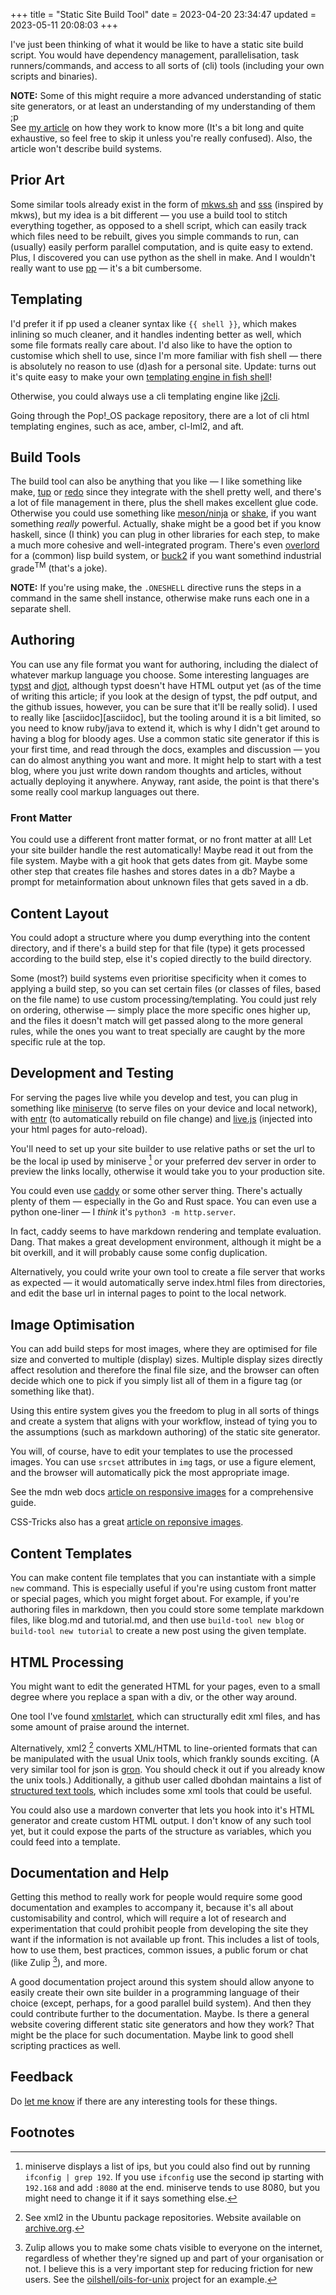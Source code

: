 +++
title = "Static Site Build Tool"
date = 2023-04-20 23:34:47
updated = 2023-05-11 20:08:03
+++

I've just been thinking of what it would be like
to have a static site build script.
You would have
dependency management,
parallelisation,
task runners/commands,
and access to all sorts of (cli) tools
(including your own scripts and binaries).

**NOTE:** Some of this might require
a more advanced understanding of static site generators,
or at least an understanding of my understanding of them ;p \
See [my article](@/how-ssgs-work.md) on how they work to know more
(It's a bit long and quite exhaustive,
so feel free to skip it unless you're really confused).
Also, the article won't describe build systems.

## Prior Art

Some similar tools already exist
in the form of [mkws.sh][mkws]
and [sss][sss] (inspired by mkws), 
but my idea is a bit different —
you use a build tool to stitch everything together,
as opposed to a shell script,
which can easily track which files need to be rebuilt,
gives you simple commands to run,
can (usually) easily perform parallel computation,
and is quite easy to extend.
Plus, I discovered you can use python as the shell in make.
And I wouldn't really want to use [pp][pp] —
it's a bit cumbersome.

## Templating

I'd prefer it if pp used a cleaner syntax like `{{ shell }}`,
which makes inlining so much cleaner,
and it handles indenting better as well,
which some file formats really care about.
I'd also like to have the option to customise which shell to use,
since I'm more familiar with fish shell —
there is absolutely no reason to use (d)ash for a personal site.
Update: turns out it's quite easy to make your own
[templating engine in fish shell](@/shell-templating.md)!

Otherwise, you could always use
a cli templating engine like [j2cli][jinja-cli].

Going through the Pop!_OS package repository,
there are a lot of cli html templating engines,
such as ace, amber, cl-lml2, and aft.


## Build Tools

The build tool can also be anything that you like —
I like something like make, [tup][tup] or [redo][redo]
since they integrate with the shell pretty well,
and there's a lot of file management in there,
plus the shell makes excellent glue code.
Otherwise you could use something like
[meson/ninja][meson] or [shake][shake],
if you want something _really_ powerful.
Actually, shake might be a good bet if you know haskell,
since (I think) you can plug in other libraries for each step,
to make a much more cohesive and well-integrated program.
There's even [overlord][overlord] for a (common) lisp build system,
or [buck2][buck2] if you want somethind industrial grade<sup>TM</sup>
(that's a joke).

**NOTE:** If you're using make,
the `.ONESHELL` directive runs the steps in a command
in the same shell instance,
otherwise make runs each one in a separate shell.

## Authoring

You can use any file format you want for authoring,
including the dialect of whatever markup language you choose.
Some interesting languages are [typst][typst] and [djot][djot],
although typst doesn't have HTML output yet
(as of the time of writing this article;
if you look at the design of typst, the pdf output,
and the github issues, however,
you can be sure that it'll be really solid).
I used to really like [asciidoc][asciidoc],
but the tooling around it is a bit limited,
so you need to know ruby/java to extend it,
which is why I didn't get around to having a blog for bloody ages.
Use a common static site generator if this is your first time,
and read through the docs, examples and discussion —
you can do almost anything you want and more.
It might help to start with a test blog,
where you just write down random thoughts and articles,
without actually deploying it anywhere.
Anyway, rant aside, the point is that
there's some really cool markup languages out there.

### Front Matter

You could use a different front matter format,
or no front matter at all!
Let your site builder handle the rest automatically!
Maybe read it out from the file system.
Maybe with a git hook that gets dates from git.
Maybe some other step that creates file hashes
and stores dates in a db?
Maybe a prompt for metainformation about unknown files
that gets saved in a db.

## Content Layout

You could adopt a structure where
you dump everything into the content directory,
and if there's a build step for that file (type)
it gets processed according to the build step,
else it's copied directly to the build directory.

Some (most?) build systems even prioritise specificity
when it comes to applying a build step,
so you can set certain files
(or classes of files, based on the file name)
to use custom processing/templating.
You could just rely on ordering, otherwise —
simply place the more specific ones higher up,
and the files it doesn't match will get passed along
to the more general rules,
while the ones you want to treat specially
are caught by the more specific rule at the top.

## Development and Testing

For serving the pages live while you develop and test,
you can plug in something like [miniserve][miniserve]
(to serve files on your device and local network),
with [entr][entr] (to automatically rebuild on file change)
and [live.js](https://livejs.com)
(injected into your html pages for auto-reload).

You'll need to set up your site builder
to use relative paths
or set the url to be the local ip
used by miniserve [^mini-ip] or your preferred dev server
in order to preview the links locally,
otherwise it would take you to your production site.

You could even use [caddy][caddy]
or some other server thing.
There's actually plenty of them —
especially in the Go and Rust space.
You can even use a python one-liner —
I _think_ it's `python3 -m http.server`.

In fact, caddy seems to have markdown rendering
and template evaluation.
Dang.
That makes a great development environment,
although it might be a bit overkill,
and it will probably cause some config duplication.

Alternatively, you could write your own tool to
create a file server that works as expected —
it would automatically serve index.html files from directories,
and edit the base url in internal pages
to point to the local network.

## Image Optimisation

You can add build steps for most images,
where they are optimised for file size
and converted to multiple (display) sizes.
Multiple display sizes directly affect resolution
and therefore the final file size,
and the browser can often decide which one to pick
if you simply list all of them in a figure tag
(or something like that).

Using this entire system gives you the freedom
to plug in all sorts of things
and create a system that aligns with your workflow,
instead of tying you to the assumptions
(such as markdown authoring)
of the static site generator.

You will, of course, have to edit your templates
to use the processed images.
You can use `srcset` attributes in `img` tags,
or use a figure element,
and the browser will automatically pick
the most appropriate image.

See the mdn web docs
[article on responsive images](https://developer.mozilla.org/en-US/docs/Learn/HTML/Multimedia_and_embedding/Responsive_images)
for a comprehensive guide.

CSS-Tricks also has a great
[article on reponsive images](https://css-tricks.com/a-guide-to-the-responsive-images-syntax-in-html/#using-srcset).

## Content Templates

You can make content file templates
that you can instantiate with a simple `new` command.
This is especially useful
if you're using custom front matter or special pages,
which you might forget about.
For example, if you're authoring files in markdown,
then you could store some template markdown files,
like blog.md and tutorial.md,
and then use `build-tool new blog`
or `build-tool new tutorial`
to create a new post using the given template.

## HTML Processing

You might want to edit the generated HTML for your pages,
even to a small degree where you replace a span with a div,
or the other way around.

One tool I've found [xmlstarlet][xmlstar],
which can structurally edit xml files,
and has some amount of praise around the internet.

Alternatively, xml2 [^xml2] converts XML/HTML to line-oriented formats
that can be manipulated with the usual Unix tools,
which frankly sounds exciting.
(A very similar tool for json is [gron](https://github.com/tomnomnom/gron).
You should check it out if you already know the unix tools.)
Additionally, a github user called dbohdan maintains a list of
[structured text tools](https://github.com/dbohdan/structured-text-tools#xml-html),
which includes some xml tools that could be useful.

You could also use a mardown converter
that lets you hook into it's HTML generator
and create custom HTML output.
I don't know of any such tool yet,
but it could expose the parts of the structure as variables,
which you could feed into a template.

## Documentation and Help

Getting this method to really work for people
would require some good documentation and examples to accompany it,
because it's all about customisability and control,
which will require a lot of research and experimentation
that could prohibit people from developing the site they want
if the information is not available up front.
This includes
a list of tools,
how to use them,
best practices,
common issues,
a public forum or chat (like Zulip [^zulip]),
and more.

A good documentation project around this system
should allow anyone to easily create their own site builder
in a programming language of their choice
(except, perhaps, for a good parallel build system).
And then they could contribute further to the documentation.
Maybe.
Is there a general website
covering different static site generators
and how they work?
That might be the place for such documentation.
Maybe link to good shell scripting practices as well.

## Feedback

Do [let me know](@/contact.md) if there are any
interesting tools for these things.

## Footnotes

[^mini-ip]: miniserve displays a list of ips,
but you could also find out by running
`ifconfig | grep 192`.
If you use `ifconfig` use the second ip
starting with `192.168` and add `:8080` at the end.
miniserve tends to use 8080,
but you might need to change it if it says something else.

[^xml2]: See xml2 in the Ubuntu package repositories.
Website available on [archive.org](web.archive.org/web/20160719191401/http://ofb.net/~egnor/xml2).

[^zulip]: Zulip allows you to make some chats
visible to everyone on the internet,
regardless of whether they're signed up
and part of your organisation or not.
I believe this is a very important step for
reducing friction for new users.
See the [oilshell/oils-for-unix](https://oilshell.org) project
for an example.

[mkws]: https://mkws.sh
[sss]: https://github.com/kmaasrud/sss
[pp]: https://adi.onl/pp.html
[tup]: https://gittup.org/tup/
[redo]: the-apenwarr-link
[meson]: https://mesonbuild.com
[shake]: https://shakebuild.com
[overlord]: https://github.com/ruricolist/overlord
[buck2]: https://buck2.build/
[jinja-cli]: https://github.com/kolypto/j2cli
[caddy]: https://caddyserver.com/
[miniserve]: https://github.com/svenstaro/miniserve
[entr]: https://eradman.com/entrproject
[typst]: https://typst.app
[djot]: https://github.com/jgm/djot
[xmlstar]: http://xmlstar.sourceforge.net
